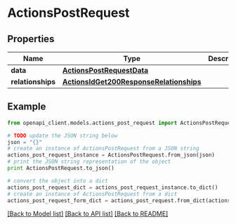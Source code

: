 # ActionsPostRequest


## Properties
Name | Type | Description | Notes
------------ | ------------- | ------------- | -------------
**data** | [**ActionsPostRequestData**](ActionsPostRequestData.md) |  | [optional] 
**relationships** | [**ActionsIdGet200ResponseRelationships**](ActionsIdGet200ResponseRelationships.md) |  | [optional] 

## Example

```python
from openapi_client.models.actions_post_request import ActionsPostRequest

# TODO update the JSON string below
json = "{}"
# create an instance of ActionsPostRequest from a JSON string
actions_post_request_instance = ActionsPostRequest.from_json(json)
# print the JSON string representation of the object
print ActionsPostRequest.to_json()

# convert the object into a dict
actions_post_request_dict = actions_post_request_instance.to_dict()
# create an instance of ActionsPostRequest from a dict
actions_post_request_form_dict = actions_post_request.from_dict(actions_post_request_dict)
```
[[Back to Model list]](../README.md#documentation-for-models) [[Back to API list]](../README.md#documentation-for-api-endpoints) [[Back to README]](../README.md)


